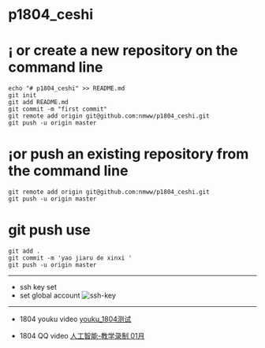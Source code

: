 # p1804_ceshi
# ¡­ or create a new repository on the command line

```
echo "# p1804_ceshi" >> README.md
git init
git add README.md
git commit -m "first commit"
git remote add origin git@github.com:nmww/p1804_ceshi.git
git push -u origin master

```
# ¡­or push an existing repository from the command line
```
git remote add origin git@github.com:nmww/p1804_ceshi.git
git push -u origin master

```
# git push use

```
git add .
git commit -m 'yao jiaru de xinxi '
git push -u origin master

```

***
* ssh key set 
* set global account
![ssh-key](https://raw.githubusercontent.com/nmww/p1804_ceshi/master/ssh_key.png)

***
* 1804 youku video
[youku_1804测试](http://list.youku.com/albumlist/show/id_51742106.html)

* 1804 QQ video
[人工智能-教学录制 01月](http://list.youku.com/albumlist/show/id_51507314)